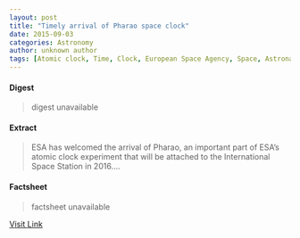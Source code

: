 ```yaml
---
layout: post
title: "Timely arrival of Pharao space clock"
date: 2015-09-03
categories: Astronomy
author: unknown author
tags: [Atomic clock, Time, Clock, European Space Agency, Space, Astronautics, Physics, Spaceflight, Outer space]
---
```



#### Digest
>digest unavailable

#### Extract
>ESA has welcomed the arrival of Pharao, an important part of ESA’s atomic clock experiment that will be attached to the International Space Station in 2016....

#### Factsheet
>factsheet unavailable

[Visit Link](http://www.esa.int/Our_Activities/Human_Spaceflight/Research/Timely_arrival_of_Pharao_space_clock)



